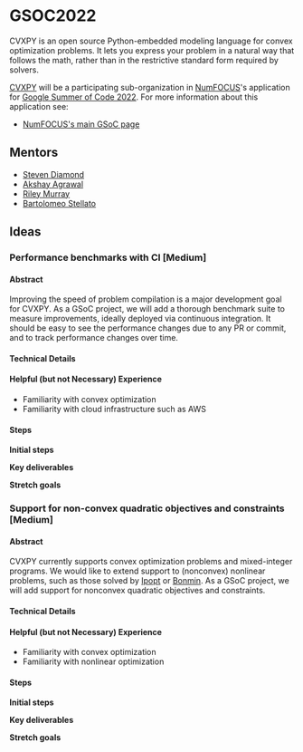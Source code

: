 # GSOC2022

CVXPY is an open source Python-embedded modeling language for convex optimization problems. 
It lets you express your problem in a natural way that follows the math, 
rather than in the restrictive standard form required by solvers.

[CVXPY](https://www.cvxpy.org/) will be a participating sub-organization in [NumFOCUS](http://numfocus.org/)'s application
for [Google Summer of Code 2022](https://summerofcode.withgoogle.com/). For more information about this application see:

- [NumFOCUS's main GSoC page](https://github.com/numfocus/gsoc)

## Mentors

- [Steven Diamond](https://github.com/SteveDiamond)
- [Akshay Agrawal](https://github.com/akshayka)
- [Riley Murray](https://github.com/rileyjmurray)
- [Bartolomeo Stellato](https://github.com/bstellato)

## Ideas

### Performance benchmarks with CI \[Medium\]

#### Abstract

Improving the speed of problem compilation is a major development goal for CVXPY. As a GSoC project, we will add a thorough benchmark suite to measure improvements, ideally deployed via continuous integration. It should be easy to see the performance changes due to any PR or commit, and to track performance changes over time. 

#### Technical Details

#### Helpful  (but not Necessary) Experience

- Familiarity with convex optimization
- Familiarity with cloud infrastructure such as AWS

#### Steps

**Initial steps**

**Key deliverables**

**Stretch goals**

### Support for non-convex quadratic objectives and constraints \[Medium\]

#### Abstract

CVXPY currently supports convex optimization problems and mixed-integer programs. We would like to extend support to (nonconvex) nonlinear problems, 
such as those solved by [Ipopt](https://coin-or.github.io/Ipopt/) or [Bonmin](https://github.com/coin-or/Bonmin). As a GSoC project, we will add support for nonconvex quadratic objectives and constraints.

#### Technical Details

#### Helpful (but not Necessary) Experience

- Familiarity with convex optimization
- Familiarity with nonlinear optimization

#### Steps

**Initial steps**

**Key deliverables**

**Stretch goals**
